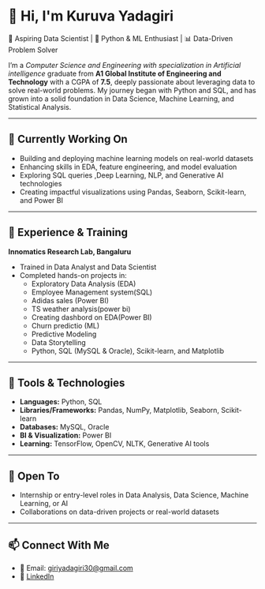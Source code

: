 # 👋 Hi, I'm Kuruva Yadagiri

🎯 Aspiring Data Scientist | 🐍 Python & ML Enthusiast | 📊 Data-Driven Problem Solver

I’m a _Computer Science and Engineering with specialization in Artificial intelligence_ graduate from **A1 Global Institute of Engineering and Technology** with a CGPA of **7.5**, deeply passionate about leveraging data to solve real-world problems. My journey began with Python and SQL, and has grown into a solid foundation in Data Science, Machine Learning, and Statistical Analysis.

---

## 🌱 Currently Working On

- Building and deploying machine learning models on real-world datasets  
- Enhancing skills in EDA, feature engineering, and model evaluation  
- Exploring SQL queries ,Deep Learning, NLP, and Generative AI technologies  
- Creating impactful visualizations using Pandas, Seaborn, Scikit-learn, and Power BI  

---

## 💼 Experience & Training

**Innomatics Research Lab, Bangaluru**

- Trained in Data Analyst and Data Scientist  
- Completed hands-on projects in:  
  - Exploratory Data Analysis (EDA)
  - Employee Management system(SQL)
  - Adidas sales (Power BI)
  - TS weather analysis(power bi)
  - Creating dashbord on EDA(Power BI)
  - Churn predictio (ML)
  - Predictive Modeling
  - Data Storytelling  
  - Python, SQL (MySQL & Oracle), Scikit-learn, and Matplotlib  

---

## 🧰 Tools & Technologies

- **Languages:** Python, SQL  
- **Libraries/Frameworks:** Pandas, NumPy, Matplotlib, Seaborn, Scikit-learn  
- **Databases:** MySQL, Oracle  
- **BI & Visualization:** Power BI  
- **Learning:** TensorFlow, OpenCV, NLTK, Generative AI tools  

---

## 🤝 Open To

- Internship or entry-level roles in Data Analysis, Data Science, Machine Learning, or AI  
- Collaborations on data-driven projects or real-world datasets  

---

## 📫 Connect With Me

- 📧 Email: [giriyadagiri30@gmail.com](mailto:giriyadagiri30@gmail.com)  
- 🔗 [LinkedIn](https://www.linkedin.com/in/k-yadagiri) 

